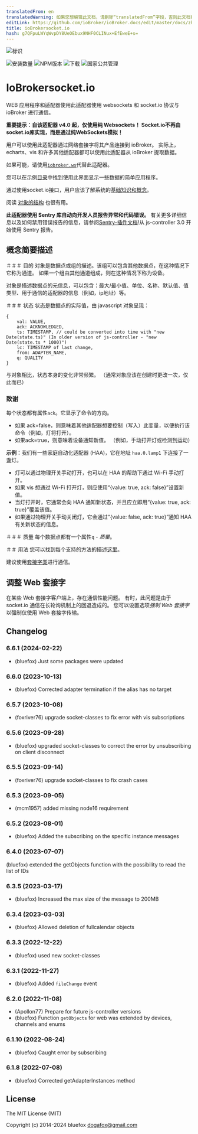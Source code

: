 ```yaml
---
translatedFrom: en
translatedWarning: 如果您想编辑此文档，请删除“translatedFrom”字段，否则此文档将再次自动翻译
editLink: https://github.com/ioBroker/ioBroker.docs/edit/master/docs/zh-cn/adapterref/iobroker.socketio/README.md
title: ioBrokersocket.io
hash: g7QFpuLWYqWvpDY8UeOEbux9NHF0CLINux+EfEweE+s=
---
```

![标识](../../../en/adapterref/iobroker.socketio/admin/socketio.png)

![安装数量](http://iobroker.live/badges/socketio-stable.svg)
![NPM版本](http://img.shields.io/npm/v/iobroker.socketio.svg)
![下载](https://img.shields.io/npm/dm/iobroker.socketio.svg)
![国家公共管理](https://nodei.co/npm/iobroker.socketio.png?downloads=true)

# IoBrokersocket.io
WEB 应用程序和适配器使用此适配器使用 websockets 和 socket.io 协议与 ioBroker 进行通信。

**重要提示：自该适配器 v4.0 起，仅使用纯 Websockets！ Socket.io不再由socket.io库实现，而是通过纯WebSockets模拟！**

用户可以使用此适配器通过网络套接字将其产品连接到 ioBroker。
实际上，echarts、vis 和许多其他适配器都可以使用此适配器从 ioBroker 提取数据。

如果可能，请使用[`iobroker.ws`](https://github.com/ioBroker/ioBroker.ws)代替此适配器。

您可以在示例[目录](https://github.com/ioBroker/ioBroker.socketio/tree/master/example)中找到使用此界面显示一些数据的简单应用程序。

通过使用socket.io接口，用户应该了解系统的[基础知识和概念](https://github.com/ioBroker/ioBroker)。

阅读 [对象的结构](https://github.com/ioBroker/ioBroker/blob/master/doc/SCHEMA.md) 也很有用。

**此适配器使用 Sentry 库自动向开发人员报告异常和代码错误。** 有关更多详细信息以及如何禁用错误报告的信息，请参阅[Sentry-插件文档](https://github.com/ioBroker/plugin-sentry#plugin-sentry)!从 js-controller 3.0 开始使用 Sentry 报告。

## 概念简要描述
＃＃＃ 目的
对象是数据点或组的描述。该组可以包含其他数据点，在这种情况下它称为通道。
如果一个组由其他通道组成，则在这种情况下称为设备。

对象是描述数据点的元信息，可以包含：最大/最小值、单位、名称、默认值、值类型、用于通信的适配器的信息（例如，ip地址）等。

＃＃＃ 状态
状态是数据点的实际值，由 javascript 对象呈现：

```
{
    val: VALUE,
    ack: ACKNOWLEDGED,
    ts: TIMESTAMP, // could be converted into time with "new Date(state.ts)" (In older version of js-controller - "new Date(state.ts * 1000)")
    lc: TIMESTAMP of last change,
    from: ADAPTER_NAME,
    q: QUALITY
}
```

与对象相比，状态本身的变化非常频繁。 （通常对象应该在创建时更改一次，仅此而已）

### 致谢
每个状态都有属性`ack`。它显示了命令的方向。

- 如果 ack=false，则意味着其他适配器想要控制（写入）此变量，以便执行该命令（例如，灯将打开）。
- 如果ack=true，则意味着设备通知新值。 （例如，手动打开灯或检测到运动）

**示例**：我们有一些家庭自动化适配器 (HAA)，它在地址 `haa.0.lamp1` 下连接了一盏灯。

- 灯可以通过物理开关手动打开，也可以在 HAA 的帮助下通过 Wi-Fi 手动打开。
- 如果 vis 想通过 Wi-Fi 打开灯，则应使用“{value: true, ack: false}”设置新值。
- 当灯打开时，它通常会向 HAA 通知新状态，并且应立即用“{value: true, ack: true}”覆盖该值。
- 如果通过物理开关手动关闭灯，它会通过“{value: false, ack: true}”通知 HAA 有关新状态的信息。

＃＃＃ 质量
每个数据点都有一个属性`q` - *质量*。

＃＃ 用法
您可以找到每个支持的方法的描述[这里](https://github.com/ioBroker/ioBroker.socket-classes#web-methods)。

建议使用[套接字类](https://github.com/ioBroker/socket-client)进行通信。

## 调整 Web 套接字
在某些 Web 套接字客户端上，存在通信性能问题。
有时，此问题是由于 socket.io 通信在长轮询机制上的回退造成的。
您可以设置选项*强制 Web 套接字*以强制仅使用 Web 套接字传输。

<!-- 下一个版本的占位符（在行的开头）：

### **正在进行中** -->

## Changelog
### 6.6.1 (2024-02-22)
* (bluefox) Just some packages were updated

### 6.6.0 (2023-10-13)
* (bluefox) Corrected adapter termination if the alias has no target

### 6.5.7 (2023-10-08)
* (foxriver76) upgrade socket-classes to fix error with vis subscriptions

### 6.5.6 (2023-09-28)
* (bluefox) upgraded socket-classes to correct the error by unsubscribing on client disconnect

### 6.5.5 (2023-09-14)
* (foxriver76) upgrade socket-classes to fix crash cases

### 6.5.3 (2023-09-05)
* (mcm1957) added missing node16 requirement

### 6.5.2 (2023-08-01)
* (bluefox) Added the subscribing on the specific instance messages

### 6.4.0 (2023-07-07)
(bluefox) extended the getObjects function with the possibility to read the list of IDs

### 6.3.5 (2023-03-17)
* (bluefox) Increased the max size of the message to 200MB

### 6.3.4 (2023-03-03)
* (bluefox) Allowed deletion of fullcalendar objects

### 6.3.3 (2022-12-22)
* (bluefox) used new socket-classes

### 6.3.1 (2022-11-27)
* (bluefox) Added `fileChange` event

### 6.2.0 (2022-11-08)
* (Apollon77) Prepare for future js-controller versions
* (bluefox) Function `getObjects` for web was extended by devices, channels and enums

### 6.1.10 (2022-08-24)
* (bluefox) Caught error by subscribing

### 6.1.8 (2022-07-08)
* (bluefox) Corrected getAdapterInstances method

## License

The MIT License (MIT)

Copyright (c) 2014-2024 bluefox <dogafox@gmail.com>
